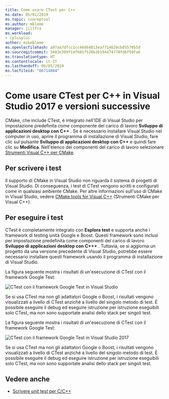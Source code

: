```yaml
---
title: Come usare CTest per C++
ms.date: 05/01/2019
ms.topic: conceptual
ms.author: mblome
manager: jillfra
ms.workload:
- cplusplus
author: mikeblome
ms.openlocfilehash: a97aa7dfcc1cc46d64813ea7714629cb8557055d
ms.sourcegitcommit: 5483e399f14fb01f528b3b194474778fd6f59fa6
ms.translationtype: HT
ms.contentlocale: it-IT
ms.lasthandoff: 06/05/2019
ms.locfileid: "66714884"
---
```

# <a name="how-to-use-ctest-for-c-in-visual-studio-2017-and-later"></a>Come usare CTest per C++ in Visual Studio 2017 e versioni successive

CMake, che include CTest, è integrato nell'IDE di Visual Studio per impostazione predefinita come componente del carico di lavoro **Sviluppo di applicazioni desktop con C++** . Se è necessario installare Visual Studio nel computer in uso, aprire il programma di installazione di Visual Studio, fare clic sul pulsante **Sviluppo di applicazioni desktop con C++** e quindi fare clic su **Modifica**. Nell'elenco dei componenti del carico di lavoro selezionare [Strumenti Visual C++ per CMake](/cpp/build/cmake-tools-for-visual-cpp).

## <a name="to-write-tests"></a>Per scrivere i test

Il supporto di CMake in Visual Studio non riguarda il sistema di progetti di Visual Studio. Di conseguenza, i test di CTest vengono scritti e configurati come in qualsiasi ambiente CMake. Per altre informazioni sull'uso di CMake in Visual Studio, vedere [CMake tools for Visual C++](/cpp/ide/cmake-tools-for-visual-cpp) (Strumenti CMake per Visual C++).

## <a name="to-run-tests"></a>Per eseguire i test

CTest è completamente integrato con **Esplora test** e supporta anche i framework di testing unità Google e Boost. Questi framework sono inclusi per impostazione predefinita come componenti del carico di lavoro **Sviluppo di applicazioni desktop con C+++** . Tuttavia, se si aggiorna un progetto da una versione precedente di Visual Studio, potrebbe essere necessario installare questi framework usando il programma di installazione di Visual Studio.

La figura seguente mostra i risultati di un'esecuzione di CTest con il framework Google Test:

![CTest con il framework Google Test in Visual Studio](media/ctest-test-explorer.png)

Se si usa CTest ma non gli adattatori Google o Boost, i risultati vengono visualizzati a livello di CTest anziché a livello del singolo metodo di test. È possibile eseguire il debug ed eseguire istruzione per istruzione eseguibili solo CTest, ma non sono supportate analisi dello stack per singoli test.

La figura seguente mostra i risultati di un'esecuzione di CTest con il framework Google Test:

![CTest con il framework Google Test in Visual Studio 2017](media/ctest-test-explorer.png)

Se si usa CTest ma non gli adattatori Google o Boost, i risultati vengono visualizzati a livello di CTest anziché a livello del singolo metodo di test. È possibile eseguire il debug ed eseguire istruzione per istruzione eseguibili solo CTest, ma non sono supportate analisi dello stack per singoli test.

## <a name="see-also"></a>Vedere anche

- [Scrivere unit test per C/C++](writing-unit-tests-for-c-cpp.md)